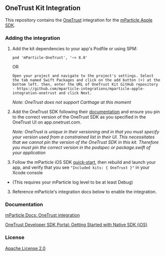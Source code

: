 ## OneTrust Kit Integration

This repository contains the [OneTrust](https://www.onetrust.com/) integration for the [mParticle Apple SDK](https://github.com/mParticle/mparticle-apple-sdk).

### Adding the integration

1. Add the kit dependencies to your app's Podfile or using SPM:

   ```
   pod 'mParticle-OneTrust', '~> 8.0' 
   ```

   OR 

   ```
   Open your project and navigate to the project's settings. Select the tab named Swift Packages and click on the add button (+) at the bottom left. then, enter the URL of OneTrust Kit GitHub repository - https://github.com/mparticle-integrations/mparticle-apple-integration-onetrust and click Next.
   ```

   _Note: OneTrust does not support Carthage at this moment_

2. Add the OneTrust SDK following their [documentation](https://developer.onetrust.com/onetrust/docs/add-sdk-to-app-ios-tvos) and ensure you pin to the correct version of the OneTrust SDK as you specified in the OneTrust UI on app.onetrust.com.

   _Note: OneTrust is unique in their versioning and in that you must specify your version used from a constrained list in their UI. This necessitates that we cannot pin the version of the OneTrust SDK in this kit. Therefore you must pin the correct version in the podspec or package.swift of your application_

3. Follow the mParticle iOS SDK [quick-start](https://github.com/mParticle/mparticle-apple-sdk), then rebuild and launch your app, and verify that you see `"Included kits: { OneTrust }"` in your Xcode console

- (This requires your mParticle log level to be at least Debug)

3. Reference mParticle's integration docs below to enable the integration.

### Documentation

[mParticle Docs: OneTrust integration](https://docs.mparticle.com/integrations/onetrust/event/)

[OneTrust Developer SDK Portal: Getting Started with Native SDK (iOS)](https://developer.onetrust.com/sdk/mobile-apps/ios/getting-started)

### License

[Apache License 2.0](http://www.apache.org/licenses/LICENSE-2.0)
